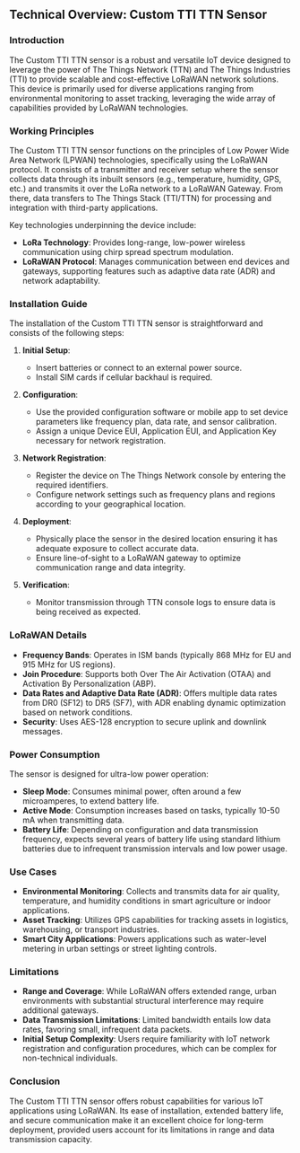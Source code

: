 ## Technical Overview: Custom TTI TTN Sensor

### Introduction

The Custom TTI TTN sensor is a robust and versatile IoT device designed to leverage the power of The Things Network (TTN) and The Things Industries (TTI) to provide scalable and cost-effective LoRaWAN network solutions. This device is primarily used for diverse applications ranging from environmental monitoring to asset tracking, leveraging the wide array of capabilities provided by LoRaWAN technologies.

### Working Principles

The Custom TTI TTN sensor functions on the principles of Low Power Wide Area Network (LPWAN) technologies, specifically using the LoRaWAN protocol. It consists of a transmitter and receiver setup where the sensor collects data through its inbuilt sensors (e.g., temperature, humidity, GPS, etc.) and transmits it over the LoRa network to a LoRaWAN Gateway. From there, data transfers to The Things Stack (TTI/TTN) for processing and integration with third-party applications.

Key technologies underpinning the device include:
- **LoRa Technology**: Provides long-range, low-power wireless communication using chirp spread spectrum modulation.
- **LoRaWAN Protocol**: Manages communication between end devices and gateways, supporting features such as adaptive data rate (ADR) and network adaptability.

### Installation Guide

The installation of the Custom TTI TTN sensor is straightforward and consists of the following steps:

1. **Initial Setup**: 
   - Insert batteries or connect to an external power source.
   - Install SIM cards if cellular backhaul is required.

2. **Configuration**:
   - Use the provided configuration software or mobile app to set device parameters like frequency plan, data rate, and sensor calibration.
   - Assign a unique Device EUI, Application EUI, and Application Key necessary for network registration.

3. **Network Registration**:
   - Register the device on The Things Network console by entering the required identifiers.
   - Configure network settings such as frequency plans and regions according to your geographical location.

4. **Deployment**:
   - Physically place the sensor in the desired location ensuring it has adequate exposure to collect accurate data.
   - Ensure line-of-sight to a LoRaWAN gateway to optimize communication range and data integrity.

5. **Verification**:
   - Monitor transmission through TTN console logs to ensure data is being received as expected.

### LoRaWAN Details

- **Frequency Bands**: Operates in ISM bands (typically 868 MHz for EU and 915 MHz for US regions).
- **Join Procedure**: Supports both Over The Air Activation (OTAA) and Activation By Personalization (ABP).
- **Data Rates and Adaptive Data Rate (ADR)**: Offers multiple data rates from DR0 (SF12) to DR5 (SF7), with ADR enabling dynamic optimization based on network conditions.
- **Security**: Uses AES-128 encryption to secure uplink and downlink messages.

### Power Consumption

The sensor is designed for ultra-low power operation:
- **Sleep Mode**: Consumes minimal power, often around a few microamperes, to extend battery life.
- **Active Mode**: Consumption increases based on tasks, typically 10-50 mA when transmitting data.
- **Battery Life**: Depending on configuration and data transmission frequency, expects several years of battery life using standard lithium batteries due to infrequent transmission intervals and low power usage.

### Use Cases

- **Environmental Monitoring**: Collects and transmits data for air quality, temperature, and humidity conditions in smart agriculture or indoor applications.
- **Asset Tracking**: Utilizes GPS capabilities for tracking assets in logistics, warehousing, or transport industries.
- **Smart City Applications**: Powers applications such as water-level metering in urban settings or street lighting controls.

### Limitations

- **Range and Coverage**: While LoRaWAN offers extended range, urban environments with substantial structural interference may require additional gateways.
- **Data Transmission Limitations**: Limited bandwidth entails low data rates, favoring small, infrequent data packets.
- **Initial Setup Complexity**: Users require familiarity with IoT network registration and configuration procedures, which can be complex for non-technical individuals.

### Conclusion

The Custom TTI TTN sensor offers robust capabilities for various IoT applications using LoRaWAN. Its ease of installation, extended battery life, and secure communication make it an excellent choice for long-term deployment, provided users account for its limitations in range and data transmission capacity.
